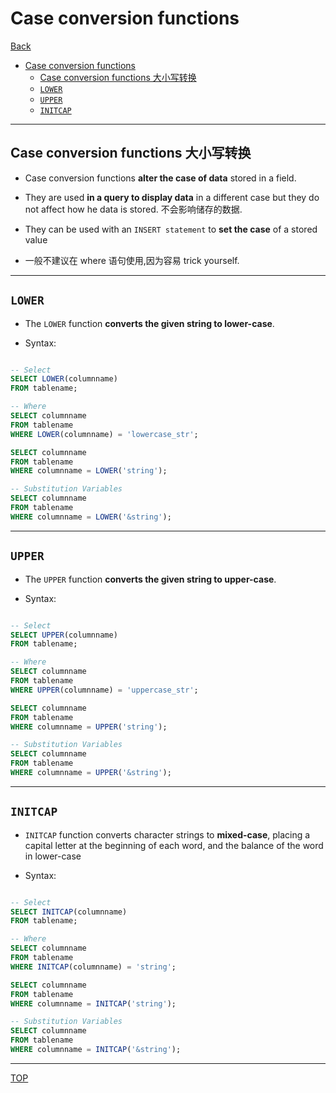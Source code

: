 # Case conversion functions

[Back](../../index.md)

- [Case conversion functions](#case-conversion-functions)
  - [Case conversion functions 大小写转换](#case-conversion-functions-大小写转换)
  - [`LOWER`](#lower)
  - [`UPPER`](#upper)
  - [`INITCAP`](#initcap)

---

## Case conversion functions 大小写转换

- Case conversion functions **alter the case of data** stored in a field.

- They are used **in a query to display data** in a different case but they do not affect how he data is stored. 不会影响储存的数据.

- They can be used with an `INSERT statement` to **set the case** of a stored value

- 一般不建议在 where 语句使用,因为容易 trick yourself.

---

## `LOWER`

- The `LOWER` function **converts the given string to lower-case**.

- Syntax:

```SQL

-- Select
SELECT LOWER(columnname)
FROM tablename;

-- Where
SELECT columnname
FROM tablename
WHERE LOWER(columnname) = 'lowercase_str';

SELECT columnname
FROM tablename
WHERE columnname = LOWER('string');

-- Substitution Variables
SELECT columnname
FROM tablename
WHERE columnname = LOWER('&string');

```

---

## `UPPER`

- The `UPPER` function **converts the given string to upper-case**.

- Syntax:

```SQL

-- Select
SELECT UPPER(columnname)
FROM tablename;

-- Where
SELECT columnname
FROM tablename
WHERE UPPER(columnname) = 'uppercase_str';

SELECT columnname
FROM tablename
WHERE columnname = UPPER('string');

-- Substitution Variables
SELECT columnname
FROM tablename
WHERE columnname = UPPER('&string');

```

---

## `INITCAP`

- `INITCAP` function converts character strings to **mixed-case**, placing a capital letter at the beginning of each word, and the balance of the word in lower-case

- Syntax:

```SQL

-- Select
SELECT INITCAP(columnname)
FROM tablename;

-- Where
SELECT columnname
FROM tablename
WHERE INITCAP(columnname) = 'string';

SELECT columnname
FROM tablename
WHERE columnname = INITCAP('string');

-- Substitution Variables
SELECT columnname
FROM tablename
WHERE columnname = INITCAP('&string');

```

---

[TOP](#case-conversion-functions)
